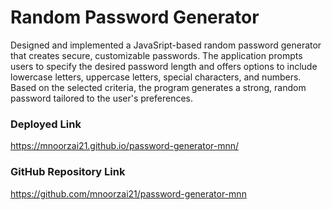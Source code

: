 # Random Password Generator
Designed and implemented a JavaSript-based random password generator that creates secure, customizable passwords. The application prompts users to specify the desired password length and offers options to include lowercase letters, uppercase letters, special characters, and numbers. Based on the selected criteria, the program generates a strong, random password tailored to the user's preferences.

### Deployed Link
https://mnoorzai21.github.io/password-generator-mnn/

### GitHub Repository Link
https://github.com/mnoorzai21/password-generator-mnn
